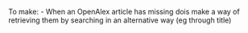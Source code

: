 To make: 
    - When an OpenAlex article has missing dois make a way of retrieving them by searching in an alternative way (eg through title)